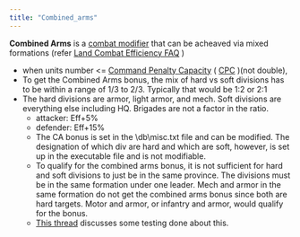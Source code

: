 ```yaml
---
title: "Combined_arms"
---
```


**Combined Arms** is a [combat
modifier](/index.php?title=Combat_modifier&action=edit&redlink=1 "Combat modifier (page does not exist)")
that can be acheaved via mixed formations (refer [Land Combat Efficiency
FAQ](/Land_Combat_Efficiency_FAQ "Land Combat Efficiency FAQ") )

-   when units number \<= [Command Penalty
    Capacity](/Command_Penalty_Capacity "Command Penalty Capacity") (
    [CPC](/index.php?title=CPC&action=edit&redlink=1 "CPC (page does not exist)")
    )(not double),
-   To get the Combined Arms bonus, the mix of hard vs soft divisions
    has to be within a range of 1/3 to 2/3. Typically that would be 1:2
    or 2:1
-   The hard divisions are armor, light armor, and mech. Soft divisions
    are everything else including HQ. Brigades are not a factor in the
    ratio.
    -   attacker: Eff+5%
    -   defender: Eff+15%
    -   The CA bonus is set in the \db\misc.txt file and can be
        modified. The designation of which div are hard and which are
        soft, however, is set up in the executable file and is not
        modifiable.
    -   To qualify for the combined arms bonus, it is not sufficient for
        hard and soft divisions to just be in the same province. The
        divisions must be in the same formation under one leader. Mech
        and armor in the same formation do not get the combined arms
        bonus since both are hard targets. Motor and armor, or infantry
        and armor, would qualify for the bonus.
    -   [This
        thread](https://forum.paradoxplaza.com/forum/index.php?threads/in-search-of-a-definitive-treatise-on-the-application-of-the-combined-arms-bonus.196932/)
        discusses some testing done about this.
